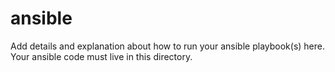# ansible
Add details and explanation about how to run your ansible playbook(s) here. Your
ansible code must live in this directory.
